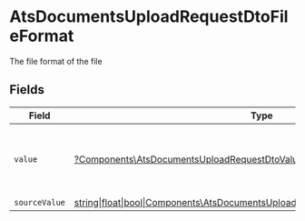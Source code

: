# AtsDocumentsUploadRequestDtoFileFormat

The file format of the file


## Fields

| Field                                                                                                                                                  | Type                                                                                                                                                   | Required                                                                                                                                               | Description                                                                                                                                            | Example                                                                                                                                                |
| ------------------------------------------------------------------------------------------------------------------------------------------------------ | ------------------------------------------------------------------------------------------------------------------------------------------------------ | ------------------------------------------------------------------------------------------------------------------------------------------------------ | ------------------------------------------------------------------------------------------------------------------------------------------------------ | ------------------------------------------------------------------------------------------------------------------------------------------------------ |
| `value`                                                                                                                                                | [?Components\AtsDocumentsUploadRequestDtoValue](../../Models/Components/AtsDocumentsUploadRequestDtoValue.md)                                          | :heavy_minus_sign:                                                                                                                                     | The file format of the file, expressed as a file extension                                                                                             | pdf                                                                                                                                                    |
| `sourceValue`                                                                                                                                          | [string\|float\|bool\|Components\AtsDocumentsUploadRequestDtoSourceValue4\|array\|null](../../Models/Components/AtsDocumentsUploadRequestDtoSourceValue.md) | :heavy_minus_sign:                                                                                                                                     | N/A                                                                                                                                                    | application/pdf                                                                                                                                        |